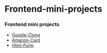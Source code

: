 # Frontend-mini-projects
### Frontend mini projects
* [Google-Clone](https://24vikashsingh.github.io/Frontend-mini-projects/google-clone/)
* [Amazon-Card](https://24vikashsingh.github.io/Frontend-mini-projects/Amazon%20card/)
* [Html-Form](https://24vikashsingh.github.io/Frontend-mini-projects/Html%20form/)
